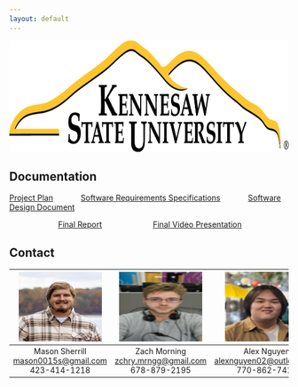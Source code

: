 ```yaml
---
layout: default
---
```


<img src="assets/images/KSULogo.png" alt="Kennesaw State University Logo" width ="700" height="200"/>

## Documentation

[Project Plan](./project-plan.html) &emsp;&emsp;&emsp; [Software Requirements Specifications](./SRS.html) &emsp;&emsp;&emsp; [Software Design Document](./SDD.html)

&emsp;&emsp;&emsp;&emsp;&emsp;&emsp; [Final Report](./FinalReport.html) &emsp;&emsp;&emsp;&emsp;&emsp;&emsp; [Final Video Presentation](./VideoPresentation.html)



## Contact

|<img src="assets/images/Mason.png" alt="Mason Sherrill" width="150" height="125"/> | <img src="assets/images/Zach.png" alt="Zach Morning" width="150" height="125"/> | <img src="assets/images/Alex.png" alt="Alex Nguyen" width="150" height="125"/> | <img src="assets/images/Brian.png" alt="Brian Nghiem" width="150" height="125"/> | <img src="assets/images/Shaun.png" alt="Shaun Teague" width="150" height="125"/>   
|:---------------:|:----------------------------:|:---:|:---:|:---:
|Mason Sherrill <br> <mason0015s@gmail.com> <br>  423-414-1218| Zach Morning <br> <zchry.mrngg@gmail.com> <br> 678-879-2195|Alex Nguyen  <br> <alexnguyen02@outlook.com> <br> 770-862-7410 |Brian Nghiem <br> <brian.nghiem06@gmail.com> <br> 678-216-9379|Shaun Teague <br> <shaunteague06@outlook.com> <br> 207-352-8811

 


